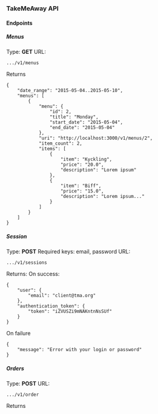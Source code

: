 
### TakeMeAway API

#### Endpoints

##### Menus

Type: **GET**
URL:
```
.../v1/menus
```

Returns

```
{
    "date_range": "2015-05-04..2015-05-10",
    "menus": [
        {
            "menu": {
                "id": 2,
                "title": "Monday",
                "start_date": "2015-05-04",
                "end_date": "2015-05-04"
            },
            "uri": "http://localhost:3000/v1/menus/2",
            "item_count": 2,
            "items": [
                {
                    "item": "Kyckling",
                    "price": "20.0",
                    "description": "Lorem ipsum"
                },
                {
                    "item": "Biff",
                    "price": "15.0",
                    "description": "Lorem ipsum..."
                }
            ]
        }
    ]
}
```
##### Session

Type: **POST**
Required keys:
email, password
URL:
```
.../v1/sessions
```

Returns:
On success:
```
{
    "user": {
        "email": "client@tma.org"
    },
    "authentication_token": {
        "token": "iZVUSZi9mNAKntnNsSUf"
    }
}
```
On failure
```
{
    "message": "Error with your login or password"
}
```

##### Orders

Type: **POST**
URL:
```
.../v1/order
```

Returns

```
```
